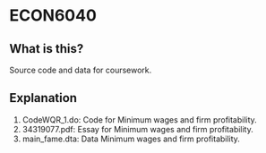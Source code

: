 # ECON6040
## What is this?
Source code and data for coursework. 
## Explanation
1) CodeWQR_1.do: Code for Minimum wages and firm profitability.
2) 34319077.pdf: Essay for Minimum wages and firm profitability.
3) main_fame.dta: Data Minimum wages and firm profitability.
